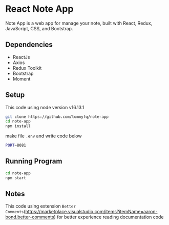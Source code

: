 # React Note App

Note App is a web app for manage your note, built with React, Redux, JavaScript, CSS, and Bootstrap.

## Dependencies

- ReactJs
- Axios
- Redux Toolkit
- Bootstrap
- Moment

## Setup

This code using node version v16.13.1

```bash
git clone https://github.com/tommyfq/note-app
cd note-app
npm install
```

make file `.env` and write code below

```bash
PORT=8081
```

## Running Program

```bash
cd note-app
npm start
```

## Notes

This code using extension `Better Comments`(https://marketplace.visualstudio.com/items?itemName=aaron-bond.better-comments) for better experience reading documentation code